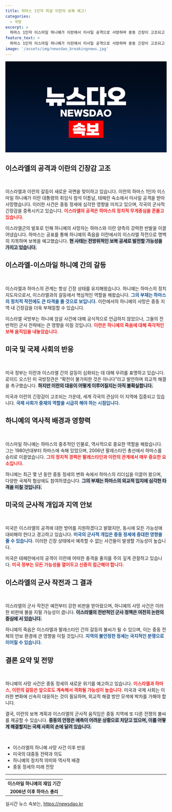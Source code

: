 ```yaml
---
title: 하마스 1인자 피살 이란의 보복 예고!
categories:
  - 국방
excerpt: >
  하마스 1인자 이스마일 하니예가 이란에서 미사일 공격으로 사망하며 중동 긴장이 고조되고 있다. 이란은 이스라엘의 소행으로 규정하며 강력한 보복을 예고, 지역 정세가 불안정한 상황이다. 클릭하여 더 자세한 내용을 확인해보세요!
feature_text: >
  하마스 1인자 이스마일 하니예가 이란에서 미사일 공격으로 사망하며 중동 긴장이 고조되고 있다. 이란은 이스라엘의 소행으로 규정하며 강력한 보복을 예고, 지역 정세가 불안정한 상황이다. 클릭하여 더 자세한 내용을 확인해보세요!
image: '/assets/img/newsdao_breakingnews.jpg'
---
```


<p><img src="/assets/img/newsdao_breakingnews.jpg" alt="ontimetimes 속보" /></p>

<h2 data-ke-size="size26">이스라엘의 공격과 이란의 긴장감 고조</h2>

<p data-ke-size="size16">&nbsp;</p>

<p>이스라엘과 이란의 갈등이 새로운 국면을 맞이하고 있습니다. 이란의 하마스 1인자 이스마일 하니예가 이란 대통령의 취임식 참석 이튿날, 테헤란 숙소에서 미사일 공격을 받아 사망했습니다. 이러한 사건은 중동 정세에 심각한 영향을 미치고 있으며, 각국의 군사적 긴장감을 증폭시키고 있습니다. <b><span style="color: #ee2323;">이스라엘의 공격은 하마스의 정치적 무게중심을 흔들고 있습니다.</span></b></p>

<p>이스라엘군의 발포로 인해 하니예의 사망자는 하마스와 이란 양측의 강력한 반발을 이끌어냈습니다. 하마스는 공표를 통해 하니예의 죽음을 이란에서의 이스라엘 작전으로 명백히 지목하며 보복을 예고했습니다. <b><span style="background-color: #21538527;">현 사태는 전방위적인 보복 공세로 발전할 가능성을 가지고 있습니다.</span></b></p>

<h2 data-ke-size="size26">이스라엘-이스마일 하니예 간의 갈등</h2>

<p data-ke-size="size16">&nbsp;</p>

<p>이스라엘과 하마스의 관계는 항상 긴장 상태를 유지해왔습니다. 하니예는 하마스의 정치 지도자으로서, 이스라엘과의 갈등에서 핵심적인 역할을 해왔습니다. <b><span style="color: #1a5490;">그의 부재는 하마스의 정치적 작전에도 큰 타격을 줄 것으로 보입니다.</span></b> 이란에서의 하니예의 사망은 중동 지역 내 긴장감을 더욱 부채질할 수 있습니다.</p>

<p>이스라엘 국방부는 하니예 암살 사건에 대해 공식적으로 언급하지 않았으나, 그들의 전반적인 군사 전략에는 큰 영향을 미칠 것입니다. <b><span style="color: #ee2323;">이란은 하니예의 죽음에 대해 즉각적인 보복 움직임을 내놓았습니다.</span></b></p>

<h2 data-ke-size="size26">미국 및 국제 사회의 반응</h2>

<p data-ke-size="size16">&nbsp;</p>

<p>미국 정부는 이란과 이스라엘 간의 갈등이 심화되는 데 대해 우려를 표명하고 있습니다. 로이드 오스틴 미 국방장관은 “확전이 불가피한 것은 아니다”라고 발언하며 외교적 해결을 촉구했습니다. <b><span style="background-color: #21538527;">하지만 이란의 대응이 어떻게 이루어질지는 아직 불확실합니다.</span></b></p>

<p>미국과 이란의 긴장감이 고조되는 가운데, 세계 각국의 관심이 이 지역에 집중되고 있습니다. <b><span style="color: #1a5490;">국제 사회가 중재의 역할을 시급히 해야 하는 시점입니다.</span></b></p>

<h2 data-ke-size="size26">하니예의 역사적 배경과 영향력</h2>

<p data-ke-size="size16">&nbsp;</p>

<p>이스마일 하니예는 하마스의 중추적인 인물로, 역사적으로 중요한 역할을 해왔습니다. 그는 1980년대부터 하마스에 속해 있었으며, 2006년 팔레스타인 총선에서 하마스를 승리로 이끌었습니다. <b><span style="color: #ee2323;">그의 정치적 경력은 팔레스타인과 이란의 관계에서 매우 중요한 요소입니다.</span></b></p>

<p>하니예는 최근 몇 년 동안 중동 정세의 변화 속에서 하마스의 리더십을 이끌어 왔으며, 다양한 국제적 협상에도 참여하였습니다. <b><span style="background-color: #21538527;">그의 부재는 하마스의 외교적 입지에 심각한 타격을 미칠 것입니다.</span></b></p>

<h2 data-ke-size="size26">미국의 군사적 개입과 지역 안보</h2>

<p data-ke-size="size16">&nbsp;</p>

<p>미국은 이스라엘의 공격에 대한 방어를 지원하겠다고 밝혔지만, 동시에 모든 가능성에 대비해야 한다고 경고하고 있습니다. <b><span style="color: #1a5490;">미국의 군사적 개입은 중동 정세에 중대한 영향을 줄 수 있습니다.</span></b> 이러한 긴장 상태에서 예측할 수 없는 사건들이 발생할 가능성이 높습니다.</p>

<p>미국은 테헤란에서의 공격이 이란에 어떠한 충격을 줄지를 주의 깊게 관찰하고 있습니다. <b><span style="color: #ee2323;">미국 정부는 모든 가능성을 열어두고 신중히 접근해야 합니다.</span></b></p>

<h2 data-ke-size="size26">이스라엘의 군사 작전과 그 결과</h2>

<p data-ke-size="size16">&nbsp;</p>

<p>이스라엘의 군사 작전은 예전부터 강한 비판을 받아왔으며, 하니예의 사망 사건은 이러한 비판에 불을 지필 가능성이 큽니다. <b><span style="background-color: #21538527;">이스라엘의 전반적인 군사 정책은 여전히 논란의 중심에 서 있습니다.</span></b></p>

<p>하니예의 죽음은 이스라엘과 팔레스타인 간의 갈등의 불씨가 될 수 있으며, 이는 중동 전체의 안보 환경에 큰 영향을 미칠 것입니다. <b><span style="color: #1a5490;">지역의 불안정한 정세는 국지적인 분쟁으로 이어질 수 있습니다.</span></b></p>

<h2 data-ke-size="size26">결론 요약 및 전망</h2>

<p data-ke-size="size16">&nbsp;</p>

<p>하니예의 사망 사건은 중동 정세의 새로운 위기를 예고하고 있습니다. <b><span style="color: #ee2323;">이스라엘과 하마스, 이란의 갈등은 앞으로도 계속해서 격화될 가능성이 높습니다.</span></b> 미국과 국제 사회는 이러한 변화에 신속히 대응하는 것이 필요하며, 외교적 해결 방안 모색에 박차를 가해야 합니다. </p>

<p>결국, 이란의 보복 계획과 이스라엘의 군사적 움직임은 중동 지역에 또 다른 전쟁의 불씨를 제공할 수 있습니다. <b><span style="background-color: #21538527;">중동의 안정은 예측이 어려운 상황으로 치닫고 있으며, 이를 어떻게 해결할지는 국제 사회의 손에 달려 있습니다.</span></b></p>

<p data-ke-size="size16">&nbsp;</p>

<ul>
    <li>이스라엘의 하니예 사망 사건 이후 반응</li>
    <li>미국의 대중동 전략과 의도</li>
    <li>하니예의 정치적 의미와 역사적 배경</li>
    <li>중동 정세의 미래 전망</li>
</ul>

<hr />

<table>
    <tr>
        <td style="text-align: center; height: 17px;"><b>이스마일 하니예의 재임 기간</b></td>
    </tr>
    <tr>
        <td style="text-align: center; height: 17px;"><b>2006년 이후 하마스 총리</b></td>
    </tr>
</table>
실시간 뉴스 속보는, <a href="https://newsdao.kr" rel="dofollow">https://newsdao.kr</a>


